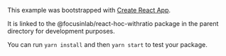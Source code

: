 This example was bootstrapped with [Create React App](https://github.com/facebook/create-react-app).

It is linked to the @focusinlab/react-hoc-withratio package in the parent directory for development purposes.

You can run `yarn install` and then `yarn start` to test your package.
